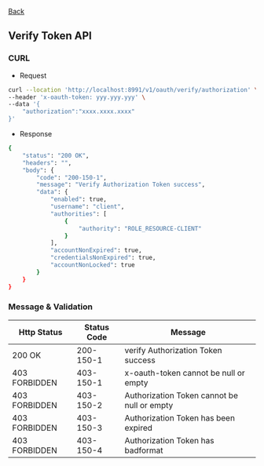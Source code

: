[Back](https://github.com/springboot-oauth2-server-project/)

## Verify Token API
### CURL
- Request
```bash
curl --location 'http://localhost:8991/v1/oauth/verify/authorization' \
--header 'x-oauth-token: yyy.yyy.yyy' \
--data '{
    "authorization":"xxxx.xxxx.xxxx"
}'
```
- Response
```bash
{
    "status": "200 OK",
    "headers": "",
    "body": {
        "code": "200-150-1",
        "message": "Verify Authorization Token success",
        "data": {            
            "enabled": true,
            "username": "client",
            "authorities": [
                {
                    "authority": "ROLE_RESOURCE-CLIENT"
                }
            ],
            "accountNonExpired": true,
            "credentialsNonExpired": true,
            "accountNonLocked": true
        }        
    }
}
```
### Message & Validation
| Http Status | Status Code | Message |
|--|--|--|
| 200 OK | 200-150-1 | verify Authorization Token success|
| 403 FORBIDDEN | 403-150-1 | x-oauth-token cannot be null or empty |
| 403 FORBIDDEN | 403-150-2 | Authorization Token cannot be null or empty |
| 403 FORBIDDEN | 403-150-3 | Authorization Token has been expired |
| 403 FORBIDDEN | 403-150-4 | Authorization Token has badformat |

